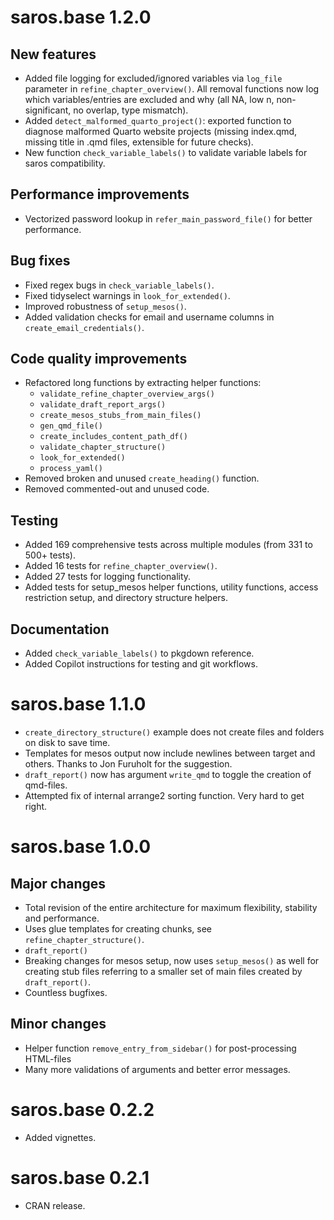 # saros.base 1.2.0


## New features
- Added file logging for excluded/ignored variables via `log_file` parameter in `refine_chapter_overview()`. All removal functions now log which variables/entries are excluded and why (all NA, low n, non-significant, no overlap, type mismatch).
- Added `detect_malformed_quarto_project()`: exported function to diagnose malformed Quarto website projects (missing index.qmd, missing title in .qmd files, extensible for future checks).
- New function `check_variable_labels()` to validate variable labels for saros compatibility.

## Performance improvements
- Vectorized password lookup in `refer_main_password_file()` for better performance.

## Bug fixes
- Fixed regex bugs in `check_variable_labels()`.
- Fixed tidyselect warnings in `look_for_extended()`.
- Improved robustness of `setup_mesos()`.
- Added validation checks for email and username columns in `create_email_credentials()`.

## Code quality improvements
- Refactored long functions by extracting helper functions:
  - `validate_refine_chapter_overview_args()`
  - `validate_draft_report_args()`
  - `create_mesos_stubs_from_main_files()`
  - `gen_qmd_file()`
  - `create_includes_content_path_df()`
  - `validate_chapter_structure()`
  - `look_for_extended()`
  - `process_yaml()`
- Removed broken and unused `create_heading()` function.
- Removed commented-out and unused code.

## Testing
- Added 169 comprehensive tests across multiple modules (from 331 to 500+ tests).
- Added 16 tests for `refine_chapter_overview()`.
- Added 27 tests for logging functionality.
- Added tests for setup_mesos helper functions, utility functions, access restriction setup, and directory structure helpers.

## Documentation
- Added `check_variable_labels()` to pkgdown reference.
- Added Copilot instructions for testing and git workflows.

# saros.base 1.1.0

* `create_directory_structure()` example does not create files and folders on disk to save time. 
* Templates for mesos output now include newlines between target and others. Thanks to Jon Furuholt for the suggestion.
* `draft_report()` now has argument `write_qmd` to toggle the creation of qmd-files.
* Attempted fix of internal arrange2 sorting function. Very hard to get right.

# saros.base 1.0.0

## Major changes

* Total revision of the entire architecture for maximum flexibility, stability and performance. 
* Uses glue templates for creating chunks, see `refine_chapter_structure()`.
* `draft_report()` 
* Breaking changes for mesos setup, now uses `setup_mesos()` as well for creating stub files referring to a smaller set of main files created by `draft_report()`.
* Countless bugfixes.

## Minor changes
* Helper function `remove_entry_from_sidebar()` for post-processing HTML-files
* Many more validations of arguments and better error messages.

# saros.base 0.2.2

* Added vignettes.

# saros.base 0.2.1

* CRAN release.
